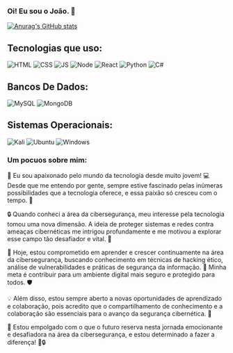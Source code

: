 ### Oi! Eu sou o João. 👋

[![Anurag's GitHub stats](https://github-readme-stats.vercel.app/api?username=JotaPe-Ventura&theme=dracula)](https://github.com/JotaPe-Ventura/)

## Tecnologias que uso:

![HTML](https://img.shields.io/badge/HTML5-E34F26?style=for-the-badge&logo=html5&logoColor=white)
![CSS](https://img.shields.io/badge/CSS3-1572B6?style=for-the-badge&logo=css3&logoColor=whitee)
![JS](https://img.shields.io/badge/JavaScript-F7DF1E?style=for-the-badge&logo=javascript&logoColor=black)
![Node](https://img.shields.io/badge/Node.js-43853D?style=for-the-badge&logo=node.js&logoColor=white)
![React](https://img.shields.io/badge/React-20232A?style=for-the-badge&logo=react&logoColor=61DAFB)
![Python](https://img.shields.io/badge/Python-14354C?style=for-the-badge&logo=python&logoColor=white)
![C#](https://img.shields.io/badge/C%23-239120?style=for-the-badge&logo=c-sharp&logoColor=white)

## Bancos De Dados:
![MySQL](https://img.shields.io/badge/MySQL-00000F?style=for-the-badge&logo=mysql&logoColor=white)
![MongoDB](https://img.shields.io/badge/MongoDB-4EA94B?style=for-the-badge&logo=mongodb&logoColor=white)

## Sistemas Operacionais:
![Kali](https://img.shields.io/badge/Kali_Linux-557C94?style=for-the-badge&logo=kali-linux&logoColor=white)
![Ubuntu](https://img.shields.io/badge/Ubuntu-E95420?style=for-the-badge&logo=ubuntu&logoColor=white)
![Windows](https://img.shields.io/badge/Windows-0078D6?style=for-the-badge&logo=windows&logoColor=white)

### Um pocuos sobre  mim: 

👋 Eu sou apaixonado pelo mundo da tecnologia desde muito jovem! 💻 Desde que me entendo por gente, sempre estive fascinado pelas inúmeras possibilidades que a tecnologia oferece, e essa paixão só cresceu com o tempo. 🚀

🔒 Quando conheci a área da cibersegurança, meu interesse pela tecnologia tomou uma nova dimensão. A ideia de proteger sistemas e redes contra ameaças cibernéticas me intrigou profundamente e me motivou a explorar esse campo tão desafiador e vital. 🔐

🎯 Hoje, estou comprometido em aprender e crescer continuamente na área da cibersegurança, buscando conhecimento em técnicas de hacking ético, análise de vulnerabilidades e práticas de segurança da informação. 💼 Minha meta é contribuir para um ambiente digital mais seguro e protegido para todos. 🛡️

💡 Além disso, estou sempre aberto a novas oportunidades de aprendizado e colaboração, pois acredito que o compartilhamento de conhecimento e a colaboração são essenciais para o avanço da segurança cibernética. 🤝

🌟 Estou empolgado com o que o futuro reserva nesta jornada emocionante e desafiadora na área da cibersegurança, e estou determinado a fazer a diferença! 🚀🔒

